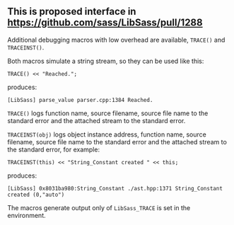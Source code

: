 ## This is proposed interface in https://github.com/sass/LibSass/pull/1288

Additional debugging macros with low overhead are available, `TRACE()` and `TRACEINST()`.

Both macros simulate a string stream, so they can be used like this:

    TRACE() << "Reached.";

produces:

    [LibSass] parse_value parser.cpp:1384 Reached.

`TRACE()`
   logs function name, source filename, source file name to the standard error and the attached
   stream to the standard error.

`TRACEINST(obj)`
   logs object instance address, function name, source filename, source file name to the standard error and the attached stream to the standard error, for example:

    TRACEINST(this) << "String_Constant created " << this;

produces:

    [LibSass] 0x8031ba980:String_Constant ./ast.hpp:1371 String_Constant created (0,"auto")

The macros generate output only of `LibSass_TRACE` is set in the environment.
